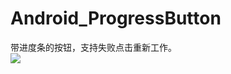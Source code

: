 # Android_ProgressButton
带进度条的按钮，支持失败点击重新工作。<br/>
![](https://github.com/xuzhitaosanta/Android_TimeOut/blob/master/pic/progressButton.gif)